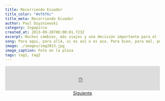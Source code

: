 ```yaml
---
title: Recorriendo Ecuador
title_color: "#ef6f6c"
title_meta: Recorriendo Ecuador
author: Paul Ozyzniewski
category: Ingapirca
created_at: 2013-09-26T00:00:01.723Z
excerpt: Muchos cambios, más viajes y una decisión importante para el futuro. Luego de unos años de locura decidimos cumplir con uno de nuestros grandes deseos.
song: Para aquí, para allá, si es así o es asa. Para bien, para mal, podo es muy natural. Solo, solo solo, solo tú me haces feliz, solo, solo solo, solo tú me haces feliz
image: ./images/img2013.jpg
image_caption: Foto en la plaza
tags: tag1, tag2
---
```


<div>
    <iframe src="https://open.spotify.com/embed/track/4nBO0TwAsELjvIf2yVCSmh" width="100%" height="80" frameborder="0" allowtransparency="true" allow="encrypted-media"></iframe>
</div>

<center><a href="/blog/2010/">Siguiente</a></center>